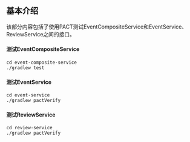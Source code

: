 ## 基本介绍

该部分内容包括了使用PACT测试EventCompositeService和EventService、ReviewService之间的接口。

#### 测试EventCompositeService
```
cd event-composite-service
./gradlew test

```

#### 测试EventService
```
cd event-service
./gradlew pactVerify

```

#### 测试ReviewService
```
cd review-service
./gradlew pactVerify

```